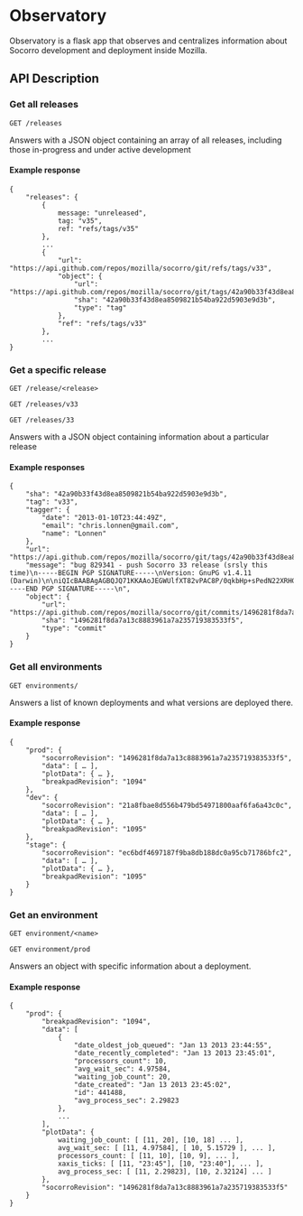 # Observatory

Observatory is a flask app that observes and centralizes information about
Socorro development and deployment inside Mozilla.

## API Description

### Get all releases

```
GET /releases
```

Answers with a JSON object containing an array of all releases, including those in-progress and under active development

#### Example response
```
{
    "releases": {
        {
            message: "unreleased",
            tag: "v35",
            ref: "refs/tags/v35"
        },
        ...
        {
            "url": "https://api.github.com/repos/mozilla/socorro/git/refs/tags/v33",
            "object": {
                "url": "https://api.github.com/repos/mozilla/socorro/git/tags/42a90b33f43d8ea8509821b54ba922d5903e9d3b",
                "sha": "42a90b33f43d8ea8509821b54ba922d5903e9d3b",
                "type": "tag"
            },
            "ref": "refs/tags/v33"
        },
        ...
}
```

### Get a specific release
```
GET /release/<release>
```
```
GET /releases/v33
```
```
GET /releases/33
```

Answers with a JSON object containing information about a particular release

#### Example responses
```
{
    "sha": "42a90b33f43d8ea8509821b54ba922d5903e9d3b",
    "tag": "v33",
    "tagger": {
        "date": "2013-01-10T23:44:49Z",
        "email": "chris.lonnen@gmail.com",
        "name": "Lonnen"
    },
    "url": "https://api.github.com/repos/mozilla/socorro/git/tags/42a90b33f43d8ea8509821b54ba922d5903e9d3b",
    "message": "bug 829341 - push Socorro 33 release (srsly this time)\n-----BEGIN PGP SIGNATURE-----\nVersion: GnuPG v1.4.11 (Darwin)\n\niQIcBAABAgAGBQJQ71KKAAoJEGWUlfXT82vPAC8P/0qkbHp+sPedN22XRHGWpVJT\nVWa4w/WlChh8Qgf2DfzKc8uQeHw0EmSRLiQK5YSA/xOGdekYHX/vlIN4Shm3/Sfm\nIx163NAXrv4HUWxL1Q1YI4bfRi/3SeGt74RrF0+mYe+kTsh1VeJFH4x0xv/pnQWz\nVmCWpBFxSXjMKGwjZTn4RCu12aBlv51nOT3/j6tdVJ1odVzl+BAtvt6sr1RiAldn\nMiD+kfHT6CGi6Fo6SkMRfhovrf1NMCjMZs30F+KxHPHFpD0ZzVHe8CtURdyELQBr\nocO8ki1Nvj6/GRQURcC8NGxuN62aw1FV5DChiTW/6A6iH/wmkIHm7emjmKeWow+o\n2Wur58NFjZ+4e0VNBpfArL3J0U1J93O1C1Ukq2r8dZ/mF5ym44UQRpf01I2W1dhN\nynFILNakfEs3czDyKT6mbOjVbFemmmX/yv8vQcc20EHyBKfgu4XM6TSDEyY2V9Lt\nJbhDr3fDN5DvSGC09e0itgM94N018r8skqGrlyFrEFUWoptq8/R1RmM5PLGfXgA0\n1hJjyb8CxBNRgRCPCplYmqmvOuZRQ+lEKAzMQAyZHOfYIvrwFzdzRjf+knK1Z1nJ\ne4t+8HQzMOWS7/mIIXlHkJA/DxYS91awRq9+h6fdv5qy7oN4AGwQq/JOZeMOKblW\nxKq+y+QNcNB9Z1qP1DM1\n=8XzO\n-----END PGP SIGNATURE-----\n",
    "object": {
        "url": "https://api.github.com/repos/mozilla/socorro/git/commits/1496281f8da7a13c8883961a7a235719383533f5",
        "sha": "1496281f8da7a13c8883961a7a235719383533f5",
        "type": "commit"
    }
}
```

### Get all environments

```
GET environments/
```

Answers a list of known deployments and what versions are deployed there.

#### Example response
```
{
    "prod": {
        "socorroRevision": "1496281f8da7a13c8883961a7a235719383533f5",
        "data": [ … ],
        "plotData": { … },
        "breakpadRevision": "1094"
    },
    "dev": {
        "socorroRevision": "21a8fbae8d556b479bd54971800aaf6fa6a43c0c",
        "data": [ … ],
        "plotData": { … },
        "breakpadRevision": "1095"
    },
    "stage": {
        "socorroRevision": "ec6bdf4697187f9ba8db188dc0a95cb71786bfc2",
        "data": [ … ],
        "plotData": { … },
        "breakpadRevision": "1095"
    }
}
```

### Get an environment

```
GET environment/<name>
```
```
GET environment/prod
```

Answers an object with specific information about a deployment.

#### Example response
```
{
    "prod": {
        "breakpadRevision": "1094",
        "data": [
            {
                "date_oldest_job_queued": "Jan 13 2013 23:44:55",
                "date_recently_completed": "Jan 13 2013 23:45:01",
                "processors_count": 10,
                "avg_wait_sec": 4.97584,
                "waiting_job_count": 20,
                "date_created": "Jan 13 2013 23:45:02",
                "id": 441488,
                "avg_process_sec": 2.29823
            },
            ... 
        ],
        "plotData": { 
            waiting_job_count: [ [11, 20], [10, 18] ... ],
            avg_wait_sec: [ [11, 4.97584], [ 10, 5.15729 ], ... ],
            processors_count: [ [11, 10], [10, 9], ... ],
            xaxis_ticks: [ [11, "23:45"], [10, "23:40"], ... ],
            avg_process_sec: [ [11, 2.29823], [10, 2.32124] ... ]
        },
        "socorroRevision": "1496281f8da7a13c8883961a7a235719383533f5"
    }
}
```